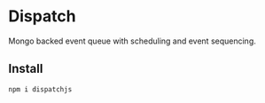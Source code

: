 # Dispatch

Mongo backed event queue with scheduling and event sequencing.

## Install

    npm i dispatchjs



